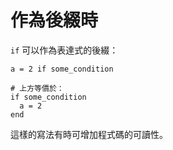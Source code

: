 # 作為後綴時

`if` 可以作為表達式的後綴：

```crystal
a = 2 if some_condition

# 上方等價於：
if some_condition
  a = 2
end
```

這樣的寫法有時可增加程式碼的可讀性。
